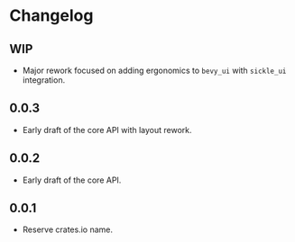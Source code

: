 # Changelog

## WIP

- Major rework focused on adding ergonomics to `bevy_ui` with `sickle_ui` integration.


## 0.0.3

- Early draft of the core API with layout rework.


## 0.0.2

- Early draft of the core API.


## 0.0.1

- Reserve crates.io name.
